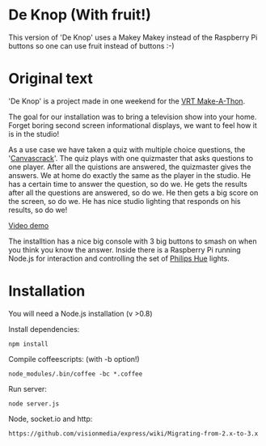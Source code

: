 De Knop (With fruit!)
======
This version of 'De Knop' uses a Makey Makey instead of the Raspberry Pi buttons so one can use fruit instead of buttons :-)

Original text
============
'De Knop' is a project made in one weekend for the [VRT Make-A-Thon](http://innovation.vrt.be/agenda/make-thon).

The goal for our installation was to bring a television show into your home. 
Forget boring second screen informational displays, we want to feel how it is in the studio!

As a use case we have taken a quiz with multiple choice questions, the '[Canvascrack](http://www.canvas.be/extra/programmas/canvascrack/index.html)'. 
The quiz plays with one quizmaster that asks questions to one player.
After all the quistions are answered, the quizmaster gives the answers.
We at home do exactly the same as the player in the studio.
He has a certain time to answer the question, so do we.
He gets the results after all the questions are answered, so do we.
He then gets a big score on the screen, so do we.
He has nice studio lighting that responds on his results, so do we!

[Video demo](http://www.youtube.com/watch?v=qT32nDD1qU8)

The installtion has a nice big console with 3 big buttons to smash on when you think you know the answer.
Inside there is a Raspberry Pi running Node.js for interaction and controlling the set of [Philips Hue](https://www.meethue.com/) lights.


Installation
============

You will need a Node.js installation (v >0.8)

Install dependencies:

    npm install

Compile coffeescripts: (with -b option!)

    node_modules/.bin/coffee -bc *.coffee

Run server:

    node server.js

Node, socket.io and http:

	https://github.com/visionmedia/express/wiki/Migrating-from-2.x-to-3.x
